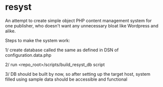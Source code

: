 # resyst

An attempt to create simple object PHP content management system for one
publisher, who doesn't want any unnecessary bloat like Wordpress and alike.

Steps to make the system work:

1/ create database called the same as defined in DSN of configuration.data.php

2/ run <repo_root>/scripts/build_resyst_db script

3/ DB should be built by now, so after setting up the target host, system filled using sample data should be accessible and functional
